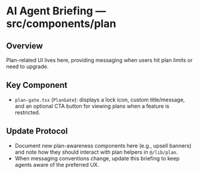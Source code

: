 # AI Agent Briefing — src/components/plan

## Overview
Plan-related UI lives here, providing messaging when users hit plan limits or need to upgrade.

## Key Component
- `plan-gate.tsx` (`PlanGate`): displays a lock icon, custom title/message, and an optional CTA button for viewing plans when a feature is restricted.

## Update Protocol
- Document new plan-awareness components here (e.g., upsell banners) and note how they should interact with plan helpers in `@/lib/plan`.
- When messaging conventions change, update this briefing to keep agents aware of the preferred UX.
